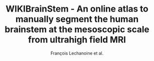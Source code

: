 ---
cat: gaia
subcat: ginkgo
bestof: false
author: François Lechanoine et al.
title: WIKIBrainStem - An online atlas to manually segment the human brainstem at the mesoscopic scale from ultrahigh field MRI
journal: NeuroImage
year: 2021
type: article
url: https -//linkinghub.elsevier.com/retrieve/pii/S1053811921003578
doi: 10.1016/j.neuroimage.2021.118080
---